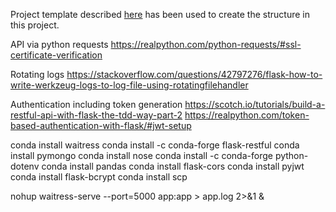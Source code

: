 Project template described [here](https://flask-restful.readthedocs.io/en/latest/intermediate-usage.html) has been used to create the structure in this project.

API via python requests
https://realpython.com/python-requests/#ssl-certificate-verification

Rotating logs
https://stackoverflow.com/questions/42797276/flask-how-to-write-werkzeug-logs-to-log-file-using-rotatingfilehandler

Authentication including token generation
https://scotch.io/tutorials/build-a-restful-api-with-flask-the-tdd-way-part-2
https://realpython.com/token-based-authentication-with-flask/#jwt-setup

conda install waitress
conda install -c conda-forge flask-restful
conda install pymongo
conda install nose
conda install -c conda-forge python-dotenv
conda install pandas
conda install flask-cors
conda install pyjwt
conda install flask-bcrypt
conda install scp

nohup waitress-serve --port=5000 app:app > app.log 2>&1 &